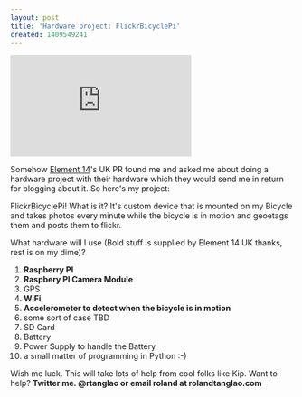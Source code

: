 ```yaml
---
layout: post
title: 'Hardware project: FlickrBicyclePi'
created: 1409549241
---
```

<p><iframe src="https://www.flickr.com/photos/roland/14986133102/in/photolist-/player/" frameborder="0" width="320" height="180"></iframe></p><p>Somehow <a href="http://uk.farnell.com/">Element 14</a>'s UK PR found me and asked me about doing a hardware project with their hardware which they would send me in return for blogging about it. So here's my project:</p><p>FlickrBicyclePi! What is it? It's custom device that is mounted on my Bicycle and takes photos every minute while the bicycle is in motion and geoetags them and posts them to flickr.</p><p>What hardware will I use (Bold stuff is supplied by Element 14 UK thanks, rest is on my dime)?</p><ol><li><strong>Raspberry PI</strong></li><li><strong>Raspbery PI Camera Module</strong></li><li>GPS</li><li><strong>WiFi</strong></li><li><strong>Accelerometer to detect when the bicycle is in motion</strong></li><li>some sort of case TBD</li><li>SD Card</li><li>Battery</li><li>Power Supply to handle the Battery</li><li>a small matter of programming in Python :-)</li></ol><p>Wish me luck. This will take lots of help from cool folks like Kip. Want to help? <strong>Twitter me. @rtanglao or email roland at rolandtanglao.com</strong></p>

